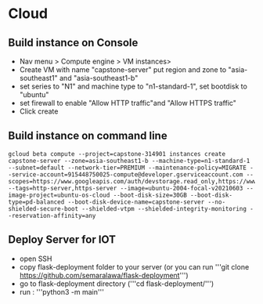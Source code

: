 # Cloud 
## Build instance on Console 

- Nav menu > Compute engine > VM instances>
- Create VM with name "capstone-server" put region and zone to "asia-southeast1" and "asia-southeast1-b"
- set series to "N1" and machine type to "n1-standard-1", set bootdisk to "ubuntu"
- set firewall to enable "Allow HTTP traffic"and "Allow HTTPS traffic" 
- Click create

## Build instance on command line
```
gcloud beta compute --project=capstone-314901 instances create capstone-server --zone=asia-southeast1-b --machine-type=n1-standard-1 --subnet=default --network-tier=PREMIUM --maintenance-policy=MIGRATE --service-account=915448750025-compute@developer.gserviceaccount.com --scopes=https://www.googleapis.com/auth/devstorage.read_only,https://www.googleapis.com/auth/logging.write,https://www.googleapis.com/auth/monitoring.write,https://www.googleapis.com/auth/servicecontrol,https://www.googleapis.com/auth/service.management.readonly,https://www.googleapis.com/auth/trace.append --tags=http-server,https-server --image=ubuntu-2004-focal-v20210603 --image-project=ubuntu-os-cloud --boot-disk-size=30GB --boot-disk-type=pd-balanced --boot-disk-device-name=capstone-server --no-shielded-secure-boot --shielded-vtpm --shielded-integrity-monitoring --reservation-affinity=any
```

## Deploy Server for IOT
- open SSH
- copy flask-deployment folder to your server (or you can run '''git clone https://github.com/semaralawa/flask-deployment''')
- go to flask-deployment directory ('''cd flask-deployment/''')
- run : '''python3 -m main'''
